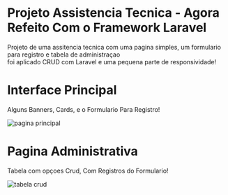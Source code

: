 # Projeto Assistencia Tecnica - Agora Refeito Com o Framework Laravel
 Projeto de uma assitencia tecnica com uma pagina simples, um formulario para registro e tabela de administraçao<br>
 foi aplicado CRUD com Laravel e uma pequena parte de responsividade!

# Interface Principal
 Alguns Banners, Cards, e o Formulario Para Registro!

<img src="ProjetoAssistenciaTecnicaLaravelPHP/public/img/prints/pagina-principal.png" alt="pagina principal">

# Pagina Administrativa  
 Tabela com opçoes Crud, Com Registros do Formulario!

<img src="ProjetoAssistenciaTecnicaLaravelPHP/public/img/prints/adm-crud.png" alt="tabela crud">
